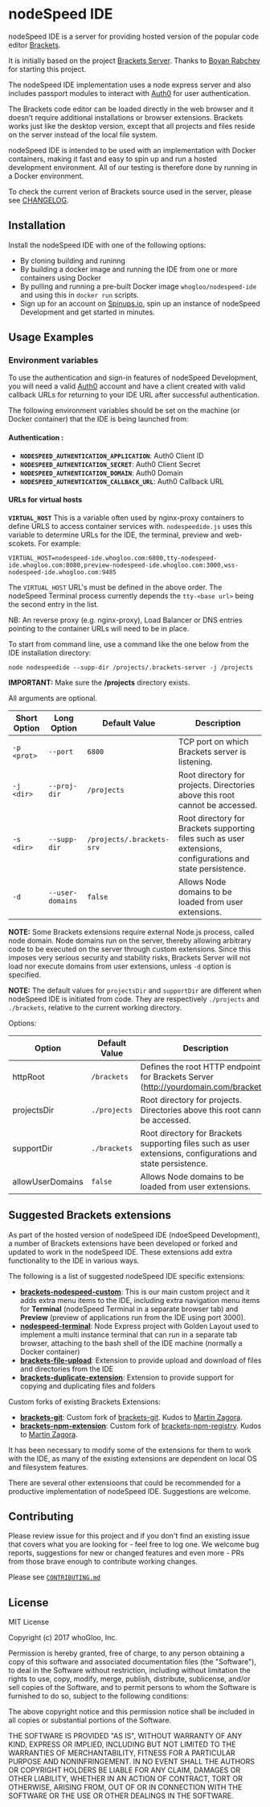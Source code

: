 nodeSpeed IDE
=============

nodeSpeed IDE is a server for providing hosted version of the popular code editor [Brackets](http://brackets.io/). 

It is initially based on the project [Brackets Server](https://github.com/rabchev/brackets-server). Thanks to [Boyan Rabchev](https://github.com/rabchev) for starting this project. 

The nodeSpeed IDE implementation uses a node express server and also includes passport modules to interact with [Auth0](https://auth0.com/) for user authentication. 

The Brackets code editor can be loaded directly in the web browser and it doesn’t require additional installations or browser extensions. Brackets works just like the desktop version, except that all projects and files reside on the server instead of the local file system. 

nodeSpeed IDE is intended to be used with an implementation with Docker containers, making it fast and easy to spin up and run a hosted development environment. All of our testing is therefore done by running in a Docker environment. 

To check the current verion of Brackets source used in the server, please see [CHANGELOG](https://github.com/whoGloo/nodespeed-ide/blob/master/CHANGELOG.md).

## Installation
Install the nodeSpeed IDE with one of the following options: 
- By cloning building and runinng
- By building a docker image and running the IDE from one or more containers using Docker
- By pulling and running a pre-built Docker image `whogloo/nodespeed-ide` and using this in `docker run` scripts.
- Sign up for an account on [Spinups.io](https://spinups.io), spin up an instance of nodeSpeed Development and get started in minutes.  

## Usage Examples
### Environment variables
To use the authentication and sign-in features of nodeSpeed Development, you will need a valid [Auth0](https://auth0.com/) account and have a client created with valid callback URLs for returning to your IDE URL after successful authentication.

The following environment variables should be set on the machine (or Docker container) that the IDE is being launched from:  
#### Authentication : 
- **`NODESPEED_AUTHENTICATION_APPLICATION`**: Auth0 Client ID
- **`NODESPEED_AUTHENTICATION_SECRET`**: Auth0 Client Secret
- **`NODESPEED_AUTHENTICATION_DOMAIN`**: Auth0 Domain
- **`NODESPEED_AUTHENTICATION_CALLBACK_URL`**: Auth0 Callback URL

#### URLs for virtual hosts
**`VIRTUAL_HOST`** 
This is a variable often used by nginx-proxy containers to define URLS to access container services with. `nodespeedide.js` uses this variable to determine URLs for the IDE, the terminal, preview and web-scokets. 
For example: 

```
VIRTUAL_HOST=nodespeed-ide.whogloo.com:6800,tty-nodespeed-ide.whogloo.com:8080,preview-nodespeed-ide.whogloo.com:3000,wss-nodespeed-ide.whogloo.com:9485 
```

The `VIRTUAL_HOST` URL's must be defined in the above order. The nodeSpeed Terminal process currently depends the `tty-<base url>` being the second entry in the list. 

NB: An reverse proxy (e.g. nginx-proxy), Load Balancer or DNS entries pointing to the container URLs will need to be in place. 

To start from command line, use a command like the one below from the IDE installation directory: 

```
node nodespeedide --supp-dir /projects/.brackets-server -j /projects
```

**IMPORTANT:** Make sure the **/projects** directory exists.

All arguments are optional.

| Short Option | Long Option      | Default Value             | Description
|--------------|------------------|---------------------------|------------------------------------------------------------
| `-p <prot>`  | `--port`         | `6800`                    | TCP port on which Brackets server is listening.
| `-j <dir>`   | `--proj-dir`     | `/projects `              | Root directory for projects. Directories above this root cannot be accessed.
| `-s <dir>`   | `--supp-dir`     | `/projects/.brackets-srv` | Root directory for Brackets supporting files such as user extensions, configurations and state persistence.
| `-d`         | `--user-domains` | `false`                   | Allows Node domains to be loaded from user extensions.

**NOTE:** Some Brackets extensions require external Node.js process, called node domain. Node domains run on the server, thereby allowing arbitrary code to be executed on the server through custom extensions.  Since this imposes very serious security and stability risks, Brackets Server will not load nor execute domains from user extensions, unless `-d` option is specified.

**NOTE:** The default values for `projectsDir` and `supportDir` are different when nodeSpeed IDE is initiated from code. They are respectively `./projects` and `./brackets`, relative to the current working directory.

Options:

| Option           | Default Value     | Description
|------------------|-------------------|------------------------------------------------------------
| httpRoot         | `/brackets`       | Defines the root HTTP endpoint for Brackets Server (http://yourdomain.com/brackets).
| projectsDir      | `./projects`      | Root directory for projects. Directories above this root cannot be accessed.
| supportDir       | `./brackets`      | Root directory for Brackets supporting files such as user extensions, configurations and state persistence.
| allowUserDomains | `false`           | Allows Node domains to be loaded from user extensions.


## Suggested Brackets extensions
As part of the hosted version of nodeSpeed IDE (ndoeSpeed Development), a number of Brackets extensions have been developed or forked and updated to work in the nodeSpeed IDE. These extensions add extra functionality to the IDE in various ways. 

The following is a list of suggested nodeSpeed IDE specific extensions: 
- [**brackets-nodespeed-custom**](https://github.com/whoGloo/brackets-nodespeed-custom): This is our main custom project and it adds extra menu items to the IDE, including extra navigation menu items for **Terminal** (nodeSpeed Terminal in a separate browser tab) and **Preview** (preview of applications run from the IDE using port 3000). 
- [**nodespeed-terminal**](https://github.com/whoGloo/nodespeed-terminal): Node Express project with Golden Layout used to implement a multi instance terminal that can run in a separate tab browser, attaching to the bash shell of the IDE machine (normally a Docker container)
- [**brackets-file-upload**](https://github.com/whoGloo/brackets-file-upload): Extension to provide upload and download of files and directories from the IDE
- [**brackets-duplicate-extension**](https://github.com/whoGloo/brackets-duplicate-extension): Extension to provide support for copying and duplicating files and folders

Custom forks of existing Brackets Extensions: 
- [**brackets-git**](https://github.com/whoGloo/brackets-git): Custom fork of [brackets-git](https://github.com/zaggino/brackets-git). Kudos to [Martin Zagora](https://github.com/zaggino). 
- [**brackets-npm-extension**](https://github.com/whoGloo/brackets-npm-registry): Custom fork of [brackets-npm-registry](https://github.com/zaggino/brackets-npm-registry). Kudos to [Martin Zagora](https://github.com/zaggino). 

It has been necessary to modify some of the extensions for them to work with the IDE, as many of the existing extensions are dependent on local OS and filesystem features. 

There are several other extensioons that could be recommended for a productive implementation of nodeSpeed IDE. Suggestions are welcome. 


Contributing
------------
Please review issue for this project and if you don't find an existing issue that covers what you are looking for - feel free to log one. We welcome bug reports, suggestions for new or changed features and even more - PRs from those brave enough to contribute working changes.  

Please see [`CONTRIBUTING.md`](https://github.com/whoGloo/nodespeed-ide/blob/master/CONTRIBUTING.md)

License
-------

MIT License

Copyright (c) 2017 whoGloo, Inc.

Permission is hereby granted, free of charge, to any person obtaining a copy
of this software and associated documentation files (the "Software"), to deal
in the Software without restriction, including without limitation the rights
to use, copy, modify, merge, publish, distribute, sublicense, and/or sell
copies of the Software, and to permit persons to whom the Software is
furnished to do so, subject to the following conditions:

The above copyright notice and this permission notice shall be included in all
copies or substantial portions of the Software.

THE SOFTWARE IS PROVIDED "AS IS", WITHOUT WARRANTY OF ANY KIND, EXPRESS OR
IMPLIED, INCLUDING BUT NOT LIMITED TO THE WARRANTIES OF MERCHANTABILITY,
FITNESS FOR A PARTICULAR PURPOSE AND NONINFRINGEMENT. IN NO EVENT SHALL THE
AUTHORS OR COPYRIGHT HOLDERS BE LIABLE FOR ANY CLAIM, DAMAGES OR OTHER
LIABILITY, WHETHER IN AN ACTION OF CONTRACT, TORT OR OTHERWISE, ARISING FROM,
OUT OF OR IN CONNECTION WITH THE SOFTWARE OR THE USE OR OTHER DEALINGS IN THE
SOFTWARE.

